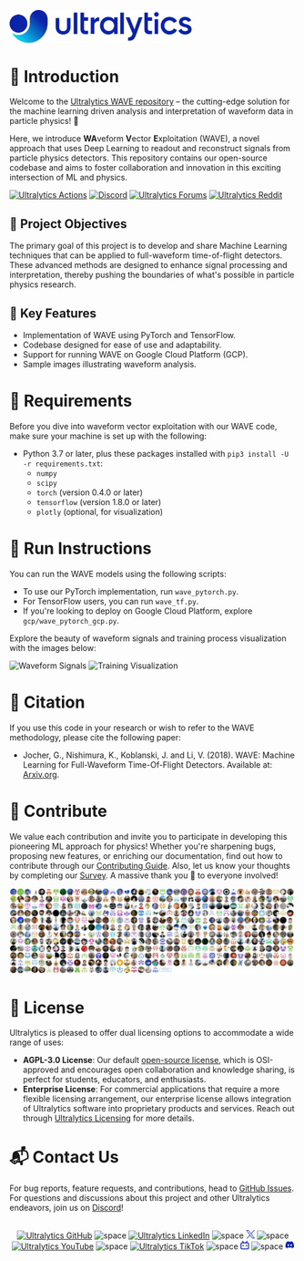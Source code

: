 <br>
<a href="https://ultralytics.com" target="_blank"><img src="https://raw.githubusercontent.com/ultralytics/assets/main/logo/Ultralytics_Logotype_Original.svg" width="320" alt="Ultralytics logo"></a>

# 🌊 Introduction

Welcome to the [Ultralytics WAVE repository](https://github.com/ultralytics/wave) – the cutting-edge solution for the machine learning driven analysis and interpretation of waveform data in particle physics! 🎉

Here, we introduce **WA**veform **V**ector **E**xploitation (WAVE), a novel approach that uses Deep Learning to readout and reconstruct signals from particle physics detectors. This repository contains our open-source codebase and aims to foster collaboration and innovation in this exciting intersection of ML and physics.

[![Ultralytics Actions](https://github.com/ultralytics/wave/actions/workflows/format.yml/badge.svg)](https://github.com/ultralytics/wave/actions/workflows/format.yml) <a href="https://ultralytics.com/discord"><img alt="Discord" src="https://img.shields.io/discord/1089800235347353640?logo=discord&logoColor=white&label=Discord&color=blue"></a> <a href="https://community.ultralytics.com"><img alt="Ultralytics Forums" src="https://img.shields.io/discourse/users?server=https%3A%2F%2Fcommunity.ultralytics.com&logo=discourse&label=Forums&color=blue"></a> <a href="https://reddit.com/r/ultralytics"><img alt="Ultralytics Reddit" src="https://img.shields.io/reddit/subreddit-subscribers/ultralytics?style=flat&logo=reddit&logoColor=white&label=Reddit&color=blue"></a>

## 🚀 Project Objectives

The primary goal of this project is to develop and share Machine Learning techniques that can be applied to full-waveform time-of-flight detectors. These advanced methods are designed to enhance signal processing and interpretation, thereby pushing the boundaries of what's possible in particle physics research.

## 🌟 Key Features

- Implementation of WAVE using PyTorch and TensorFlow.
- Codebase designed for ease of use and adaptability.
- Support for running WAVE on Google Cloud Platform (GCP).
- Sample images illustrating waveform analysis.

# 🔧 Requirements

Before you dive into waveform vector exploitation with our WAVE code, make sure your machine is set up with the following:

- Python 3.7 or later, plus these packages installed with `pip3 install -U -r requirements.txt`:
  - `numpy`
  - `scipy`
  - `torch` (version 0.4.0 or later)
  - `tensorflow` (version 1.8.0 or later)
  - `plotly` (optional, for visualization)

# 🏃 Run Instructions

You can run the WAVE models using the following scripts:

- To use our PyTorch implementation, run `wave_pytorch.py`.
- For TensorFlow users, you can run `wave_tf.py`.
- If you're looking to deploy on Google Cloud Platform, explore `gcp/wave_pytorch_gcp.py`.

Explore the beauty of waveform signals and training process visualization with the images below:

![Waveform Signals](https://github.com/ultralytics/wave/blob/main/data/waveforms.png "Waveform signals captured by the detector.") ![Training Visualization](https://github.com/ultralytics/wave/blob/main/data/wave.png "Visualization of the training process.")

# 📜 Citation

If you use this code in your research or wish to refer to the WAVE methodology, please cite the following paper:

- Jocher, G., Nishimura, K., Koblanski, J. and Li, V. (2018). WAVE: Machine Learning for Full-Waveform Time-Of-Flight Detectors. Available at: [Arxiv.org](https://arxiv.org/abs/1811.05875).

# 🤝 Contribute

We value each contribution and invite you to participate in developing this pioneering ML approach for physics! Whether you're sharpening bugs, proposing new features, or enriching our documentation, find out how to contribute through our [Contributing Guide](https://docs.ultralytics.com/help/contributing). Also, let us know your thoughts by completing our [Survey](https://ultralytics.com/survey?utm_source=github&utm_medium=social&utm_campaign=Survey). A massive thank you 🙏 to everyone involved!

![Ultralytics Open-Source Contributors](https://github.com/ultralytics/assets/raw/main/im/image-contributors.png "Thanks to our community of contributors!")

# 📄 License

Ultralytics is pleased to offer dual licensing options to accommodate a wide range of uses:

- **AGPL-3.0 License**: Our default [open-source license](https://github.com/ultralytics/ultralytics/blob/main/LICENSE), which is OSI-approved and encourages open collaboration and knowledge sharing, is perfect for students, educators, and enthusiasts.
- **Enterprise License**: For commercial applications that require a more flexible licensing arrangement, our enterprise license allows integration of Ultralytics software into proprietary products and services. Reach out through [Ultralytics Licensing](https://ultralytics.com/license) for more details.

# 📬 Contact Us

For bug reports, feature requests, and contributions, head to [GitHub Issues](https://github.com/ultralytics/velocity/issues). For questions and discussions about this project and other Ultralytics endeavors, join us on [Discord](https://ultralytics.com/discord)!

<br>
<div align="center">
  <a href="https://github.com/ultralytics"><img src="https://github.com/ultralytics/assets/raw/main/social/logo-social-github.png" width="3%" alt="Ultralytics GitHub"></a>
  <img src="https://github.com/ultralytics/assets/raw/main/social/logo-transparent.png" width="3%" alt="space">
  <a href="https://www.linkedin.com/company/ultralytics/"><img src="https://github.com/ultralytics/assets/raw/main/social/logo-social-linkedin.png" width="3%" alt="Ultralytics LinkedIn"></a>
  <img src="https://github.com/ultralytics/assets/raw/main/social/logo-transparent.png" width="3%" alt="space">
  <a href="https://twitter.com/ultralytics"><img src="https://github.com/ultralytics/assets/raw/main/social/logo-social-twitter.png" width="3%" alt="Ultralytics Twitter"></a>
  <img src="https://github.com/ultralytics/assets/raw/main/social/logo-transparent.png" width="3%" alt="space">
  <a href="https://youtube.com/ultralytics"><img src="https://github.com/ultralytics/assets/raw/main/social/logo-social-youtube.png" width="3%" alt="Ultralytics YouTube"></a>
  <img src="https://github.com/ultralytics/assets/raw/main/social/logo-transparent.png" width="3%" alt="space">
  <a href="https://www.tiktok.com/@ultralytics"><img src="https://github.com/ultralytics/assets/raw/main/social/logo-social-tiktok.png" width="3%" alt="Ultralytics TikTok"></a>
  <img src="https://github.com/ultralytics/assets/raw/main/social/logo-transparent.png" width="3%" alt="space">
  <a href="https://ultralytics.com/bilibili"><img src="https://github.com/ultralytics/assets/raw/main/social/logo-social-bilibili.png" width="3%" alt="Ultralytics BiliBili"></a>
  <img src="https://github.com/ultralytics/assets/raw/main/social/logo-transparent.png" width="3%" alt="space">
  <a href="https://ultralytics.com/discord"><img src="https://github.com/ultralytics/assets/raw/main/social/logo-social-discord.png" width="3%" alt="Ultralytics Discord"></a>
</div>
